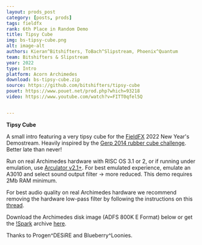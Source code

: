 ```yaml
---
layout: prods_post
category: [posts, prods]
tags: fieldfx
rank: 6th Place in Random Demo
title: Tipsy Cube
img: bs-tipsy-cube.png
alt: image-alt
authors: Kieran^Bitshifters, ToBach^Slipstream, Phoenix^Quantum
team: Bitshifters & Slipstream
year: 2022
type: Intro
platform: Acorn Archimedes
download: bs-tipsy-cube.zip
source: https://github.com/bitshifters/tipsy-cube
pouet: https://www.pouet.net/prod.php?which=93218
video: https://www.youtube.com/watch?v=FITT0qfel5Q


---
```


**Tipsy Cube**

A small intro featuring a very tipsy cube for the [FieldFX](https://field-fx.party/) 2022 New Year's Demostream. Heavily inspired by the [Gerp 2014 rubber cube challenge](http://ada.untergrund.net/?p=boardthread&id=919&page=0). Better late than never!

Run on real Archimedes hardware with RISC OS 3.1 or 2, or if running under emulation, use [Arculator v2.1+](http://b-em.bbcmicro.com/arculator/). For best emulated experience, emulate an A3010 and select sound output filter -> more reduced. This demo requires 2Mb RAM minimum.

For best audio quality on real Archimedes hardware we recommend removing the hardware low-pass filter by following the instructions on this [thread](https://stardot.org.uk/forums/viewtopic.php?f=16&t=13630).

Download the Archimedes disk image (ADFS 800K E Format) below or get the [!Spark](https://www.4corn.co.uk/articles/sparkplug/) archive [here](../../content/bs-tipsy-cube,ddc).

Thanks to Progen^DESiRE and Blueberry^Loonies.